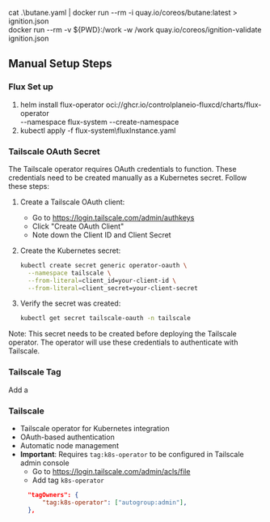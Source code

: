cat .\butane.yaml | docker run --rm -i quay.io/coreos/butane:latest > ignition.json  
docker run --rm -v ${PWD}:/work -w /work quay.io/coreos/ignition-validate ignition.json

## Manual Setup Steps
### Flux Set up

1. helm install flux-operator oci://ghcr.io/controlplaneio-fluxcd/charts/flux-operator \
  --namespace flux-system --create-namespace
2. kubectl apply -f flux-system\fluxInstance.yaml
### Tailscale OAuth Secret

The Tailscale operator requires OAuth credentials to function. These credentials need to be created manually as a Kubernetes secret. Follow these steps:

1. Create a Tailscale OAuth client:
   - Go to https://login.tailscale.com/admin/authkeys
   - Click "Create OAuth Client"
   - Note down the Client ID and Client Secret

2. Create the Kubernetes secret:
   ```bash
   kubectl create secret generic operator-oauth \
     --namespace tailscale \
     --from-literal=client_id=your-client-id \
     --from-literal=client_secret=your-client-secret
   ```

3. Verify the secret was created:
   ```bash
   kubectl get secret tailscale-oauth -n tailscale
   ```

Note: This secret needs to be created before deploying the Tailscale operator. The operator will use these credentials to authenticate with Tailscale.

### Tailscale Tag
Add a 

### Tailscale
- Tailscale operator for Kubernetes integration
- OAuth-based authentication
- Automatic node management
- **Important**: Requires `tag:k8s-operator` to be configured in Tailscale admin console
  - Go to https://login.tailscale.com/admin/acls/file
  - Add tag `k8s-operator`
  ```json
	"tagOwners": {
		"tag:k8s-operator": ["autogroup:admin"],
	},
   ```


